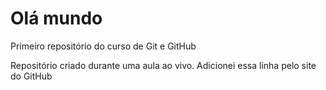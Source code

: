 # Olá mundo
 Primeiro repositório do curso de Git e GitHub

 Repositório criado durante uma aula ao vivo.
Adicionei essa linha pelo site do GitHub
